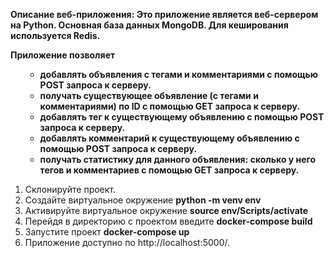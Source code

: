 <b>Описание веб-приложения:
Это приложение является веб-сервером на Python. 
Основная база данных MongoDB.
Для кеширования используется Redis.

Приложение позволяет<ul> 
- добавлять объявления с тегами и комментариями с помощью POST запроса к серверу.
- получать существующее объявление (с тегами и комментариями) по ID с помощью GET запроса к серверу.
- добавлять тег к существующему объявлению с помощью POST запроса к серверу.
- добавлять комментарий к существующему объявлению с помощью POST запроса к серверу.
- получать статистику для данного объявления: сколько у него тегов и комментариев с помощью GET запроса к серверу.</ul>
</b>

1. Склонируйте проект.
2. Создайте виртуальное окружение <b>python -m venv env</b>
3. Активируйте виртуальное окружение <b>source env/Scripts/activate</b>
4. Перейдя в директорию с проектом введите <b>docker-compose build</b>
5. Запустите проект <b>docker-compose up</b>
6. Приложение доступно по http://localhost:5000/.
